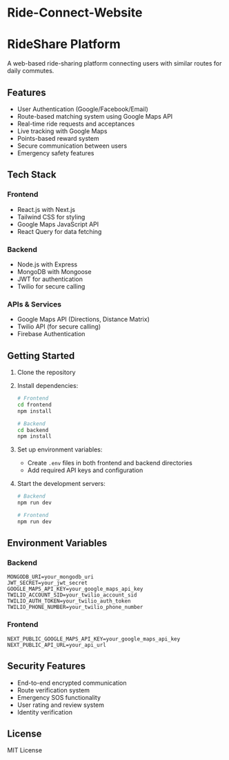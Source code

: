 # Ride-Connect-Website
# RideShare Platform

A web-based ride-sharing platform connecting users with similar routes for daily commutes.

## Features

- User Authentication (Google/Facebook/Email)
- Route-based matching system using Google Maps API
- Real-time ride requests and acceptances
- Live tracking with Google Maps
- Points-based reward system
- Secure communication between users
- Emergency safety features

## Tech Stack

### Frontend
- React.js with Next.js
- Tailwind CSS for styling
- Google Maps JavaScript API
- React Query for data fetching

### Backend
- Node.js with Express
- MongoDB with Mongoose
- JWT for authentication
- Twilio for secure calling

### APIs & Services
- Google Maps API (Directions, Distance Matrix)
- Twilio API (for secure calling)
- Firebase Authentication

## Getting Started

1. Clone the repository
2. Install dependencies:
   ```bash
   # Frontend
   cd frontend
   npm install

   # Backend
   cd backend
   npm install
   ```

3. Set up environment variables:
   - Create `.env` files in both frontend and backend directories
   - Add required API keys and configuration

4. Start the development servers:
   ```bash
   # Backend
   npm run dev

   # Frontend
   npm run dev
   ```

## Environment Variables

### Backend
```
MONGODB_URI=your_mongodb_uri
JWT_SECRET=your_jwt_secret
GOOGLE_MAPS_API_KEY=your_google_maps_api_key
TWILIO_ACCOUNT_SID=your_twilio_account_sid
TWILIO_AUTH_TOKEN=your_twilio_auth_token
TWILIO_PHONE_NUMBER=your_twilio_phone_number
```

### Frontend
```
NEXT_PUBLIC_GOOGLE_MAPS_API_KEY=your_google_maps_api_key
NEXT_PUBLIC_API_URL=your_api_url
```

## Security Features

- End-to-end encrypted communication
- Route verification system
- Emergency SOS functionality
- User rating and review system
- Identity verification

## License

MIT License
